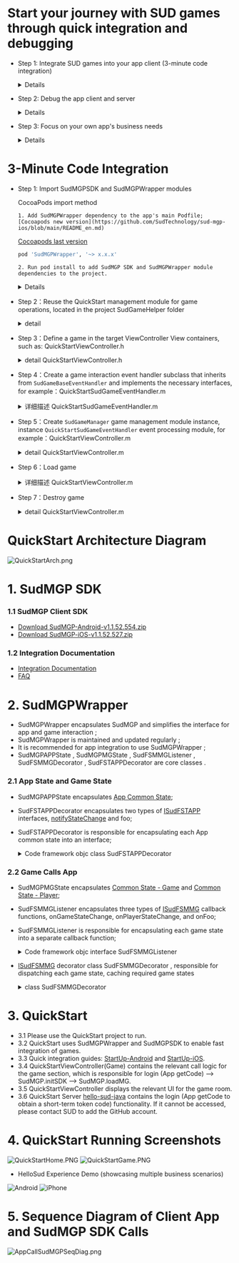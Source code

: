 # Start your journey with SUD games through quick integration and debugging
- Step 1: Integrate SUD games into your app client (3-minute code integration)
  <details> 
  <summary>Details</summary> 

      1. Use the QuickStart client's appId, appKey, and set isTestEnv=true; 
      2. Use your own iOS bundleId and Android applicationId (found in the integration information table); 
      3. Use the short-term token code provided by QuickStart's backend service (obtained through login/getCode); 
      4. Once integrated, the game should run smoothly. 

      ***SUD platform supports multiple bundleIds and applicationIds bound to a single appId;*** 
      ***After filling out the integration information table, SUD will bind your app's bundleId and applicationId to QuickStart's appId, only in the test environment.*** 
  QuickStart backend service [hello-sud-java code repository](https://github.com/SudTechnology/hello-sud-java). If you cannot access the repository, please contact SUD to add your GitHub account.
  </details> 


- Step 2: Debug the app client and server
  <details> 
  <summary>Details</summary> 

      1. Implement 4 HTTP APIs on the app server (as listed in the integration information table); 
      2. Implement the login/getCode interface on the app server to obtain the short-term token code; 
      3. Use your own appId, appKey, isTestEnv=true, bundleId (iOS), and applicationId (Android); 
      4. Use your own app server's login/getCode interface to obtain the short-term token code; 
      5. Debug 5 HTTP APIs between the app client and server; 
      6. Once HTTP API debugging is complete, move on to the next step. 
  </details> 


- Step 3: Focus on your own app's business needs
  <details> 
  <summary>Details</summary> 

      1. Refer to the SudMGP documentation, SudMGPWrapper, QuickStart, and the HelloSud demo (which showcases multiple scenarios, including custom scenarios); 
      2. Focus on your app's UI interaction, functionality, and implementation; 
      For example: 
      Adjusting the size and position of the game view; 
      Adjusting the interaction flow between the app and game, whether UI elements can be hidden, whether buttons can be hidden in the app implementation, and whether click events can be intercepted for callbacks; 
       
      3. Focus on your app's business logic and implementation; 
      For example: 
      How to pass numerical type parameters and key type parameters during a game (settlement); 
  ![Android](doc/hello_sudplus_android.png)
  ![iPhone](doc/hello_sudplus_iphone.png)
  </details>

# 3-Minute Code Integration
- Step 1: Import SudMGPSDK and SudMGPWrapper modules
  <summary>CocoaPods import method</summary> 

      1. Add SudMGPWrapper dependency to the app's main Podfile;[Cocoapods new version](https://github.com/SudTechnology/sud-mgp-ios/blob/main/README_en.md)

    [Cocoapods last version](https://github.com/SudTechnology/sud-mgp-ios)
  ```ruby
  pod 'SudMGPWrapper', '~> x.x.x'
  ```
      2. Run pod install to add SudMGP SDK and SudMGPWrapper module dependencies to the project.
  </details> 
  <details> 
  <details> 
  <summary>Local pod import method</summary> 

      1. Copy all files in the SudMGPSDK and SudMGPWrapper directories, as well as the SudMGPWrapper.podspec file, to the target project's Podfile directory. 
      2. Add SudMGPWrapper dependency to the app's main Podfile;
  ```ruby
  pod 'SudMGPWrapper', :path => '../../'
  ```
      3. Run pod install to add SudMGP SDK and SudMGPWrapper module dependencies to the project.
  </details> 
  <details> 

  <summary>ASR recognition support (optional, supported in v1.2.7 and later)</summary> 

      1. Add ASR speech recognition library dependency to the app's main Podfile;
  ```ruby 
  pod 'MicrosoftCognitiveServicesSpeech-iOS', '1.23.0'
  ```
      3. Run pod install to add the ASR speech recognition library module dependencies to the project.
  </details> 


- Step 2：Reuse the QuickStart management module for game operations, located in the project SudGameHelper folder
  <details>
  <summary>detail</summary>

  Copy SudGameHelper directory, Demo project directory path (project->SudGameHelper): 
  `SudGameManager` loads the game and destroys the game management module. 
  `SudGameBaseEventHandler` processes the interaction between the game and the APP. The app only needs to create subclasses and receive defined game callbacks to receive various game state callbacks
  </details>
  

- Step 3：Define a game in the target ViewController View containers, such as: QuickStartViewController.h
    <details>
    <summary>detail QuickStartViewController.h</summary>

    ``` objc
    @interface QuickStartViewController ()
    /// 游戏加载主view Add game view
    @property(nonatomic, strong) UIView *gameView;
    ```
    </details>
  
- Step 4：Create a game interaction event handler subclass that inherits from `SudGameBaseEventHandler` and implements the necessary interfaces, for example：QuickStartSudGameEventHandler.m
    <details>
    <summary>详细描述 QuickStartSudGameEventHandler.m</summary>

    ``` objc
    @implementation QuickStartSudGameEventHandler


    - (nonnull GameCfgModel *)onGetGameCfg {
        GameCfgModel *gameCfgModel = [GameCfgModel defaultCfgModel];
        /// 可以在此根据自身应用需要配置游戏，例如配置声音
        /// You can configure the game according to your application needs here, such as configuring the sound
        gameCfgModel.gameSoundVolume = 100;
        /// ...
        return gameCfgModel;
    }

    - (nonnull GameViewInfoModel *)onGetGameViewInfo {
        
        /// 应用根据自身布局需求在此配置游戏显示视图信息
        /// The application configures the game display view information here according to its layout requirements
        
        // 屏幕安全区
        // Screen Safety zone
        UIEdgeInsets safeArea = [self safeAreaInsets];
        // 状态栏高度
        // Status bar height
        CGFloat statusBarHeight = safeArea.top == 0 ? 20 : safeArea.top;
        
        GameViewInfoModel *m = [[GameViewInfoModel alloc] init];
        CGRect gameViewRect = self.loadConfigModel.gameView.bounds;

        // 游戏展示区域
        // Game display area
        m.view_size.width = gameViewRect.size.width;
        m.view_size.height = gameViewRect.size.height;
        // 游戏内容布局安全区域，根据自身业务调整顶部间距
        // Game content layout security area, adjust the top spacing according to their own business
        // 顶部间距
        // top spacing
        m.view_game_rect.top = (statusBarHeight + 80);
        // 左边
        // Left
        m.view_game_rect.left = 0;
        // 右边
        // Right
        m.view_game_rect.right = 0;
        // 底部安全区域
        // Bottom safe area
        m.view_game_rect.bottom = (safeArea.bottom + 100);
        return m;
    }

    - (void)onGetCode:(NSString *)userId result:(void (^)(NSString * _Nonnull))result {
        
        /// 获取加载游戏的code,此处请求自己服务端接口获取code并回调返回即可
        /// Get the code of loading the game, here request your server interface to get the code and callback return
        
        if (userId.length == 0) {
            NSLog(@"用户ID不能为空");
            return;
        }
        
        /// 以下是当前demo向demo应用服务获取code的代码
        /// The following is the code that demo obtains the code from demo application service
        
        /// 此接口为QuickStart样例请求接口
        /// This interface is a QuickStart sample request interface
        NSString *getCodeUrl = @"https://mgp-hello.sudden.ltd/login/v3";
        NSDictionary *dicParam = @{@"user_id": userId};
        [self postHttpRequestWithURL:getCodeUrl param:dicParam success:^(NSDictionary *rootDict) {

            NSDictionary *dic = [rootDict objectForKey:@"data"];
            /// 这里的code用于登录游戏sdk服务器
            /// The code here is used to log in to the game sdk server
            NSString *code = [dic objectForKey:@"code"];
            int retCode = (int) [[dic objectForKey:@"ret_code"] longValue];
            result(code);

        }                    failure:^(NSError *error) {
            NSLog(@"login game server error:%@", error.debugDescription);
        }];
        
    }
    /// ...
    @end
    ```
    </details>

- Step 5：Create `SudGameManager` game management module instance, instance `QuickStartSudGameEventHandler` event processing module, for example：QuickStartViewController.m
    <details>
    <summary>detail QuickStartViewController.m</summary>
   
    ``` objc
    @interface QuickStartViewController ()

    /// SUD 游戏管理模块 game management instance
    @property(nonatomic, strong)SudGameManager *sudGameManager;
    /// 游戏事件处理实例 the game event processing object instance
    @property(nonatomic, strong)QuickStartSudGameEventHandler *gameEventHandler;
    @end

    @implementation QuickStartViewController

    - (void)viewDidLoad {
        [super viewDidLoad];
        // Do any additional setup after loading the view.
        self.view.backgroundColor = UIColor.blackColor;
        
        /// 1. step
        
        // 创建游戏管理实例
        // Create a game management instance
        self.sudGameManager = SudGameManager.new;;
        // 创建游戏事件处理对象实例
        // Create an instance of the game event handler object
        self.gameEventHandler = QuickStartSudGameEventHandler.new;
        // 将游戏事件处理对象实例注册进游戏管理对象实例中
        // Register the game event processing object instance into the game management object instance
        [self.sudGameManager registerGameEventHandler:self.gameEventHandler];
        
        /// 2. step
        // 加载游戏
        // Load the game
        if (self.gameId > 0) {
            [self loadGame:self.gameId];
        }

    }
    @end
    ```
    </details>
  

- Step 6：Load game
    <details>
    <summary>详细描述 QuickStartViewController.m</summary>


    ``` objc
    /// 加载游戏
    /// Load game
    - (void)loadGame:(int64_t)gameId {
        // 配置加载SudMGP必须参数
        // Set the required parameters for loading SudMGP
        SudGameLoadConfigModel *sudGameConfigModel = [[SudGameLoadConfigModel alloc] init];
        // 申请的应用ID
        // Application ID
        sudGameConfigModel.appId = SUDMGP_APP_ID;
        // 申请的应用key
        // Application key
        sudGameConfigModel.appKey = SUDMGP_APP_KEY;
        // 是否测试环境，测试时为YES, 发布上线设置为NO
        // Set to YES during the test and NO when publishing online
        sudGameConfigModel.isTestEnv = SUD_GAME_TEST_ENV;
        // 待加载游戏ID
        // ID of the game to be loaded
        sudGameConfigModel.gameId = gameId;
        // 指定游戏房间，相同房间号的人在同一游戏大厅中
        // Assign a game room, and people with the same room number are in the same game hall
        sudGameConfigModel.roomId = self.roomId;
        // 配置游戏内显示语言
        // Configure the in-game display language
        sudGameConfigModel.language = @"zh-CN";
        // 游戏显示的视图
        // Game display view
        sudGameConfigModel.gameView = self.gameView;
        // 当前用户ID
        // Current user id
        sudGameConfigModel.userId = QSAppPreferences.shared.currentUserID;

        [self.sudGameManager loadGame:sudGameConfigModel];
    }       
    ```
    </details>
  

- Step 7：Destroy game
    <details>
    <summary>detail QuickStartViewController.m</summary>

    ``` objc
    /// 销毁游戏
    /// Destroy game
    - (void)destroyGame {
        [self.sudGameManager destroyGame];
    }
    ```
    </details>  

# QuickStart Architecture Diagram
![QuickStartArch.png](doc/QuickStartArch.png)

# 1. SudMGP SDK
### 1.1 SudMGP Client SDK

- [Download SudMGP-Android-v1.1.52.554.zip](https://github.com/SudTechnology/sud-mgp-android/releases)
- [Download SudMGP-iOS-v1.1.52.527.zip](https://github.com/SudTechnology/sud-mgp-ios/releases)

### 1.2 Integration Documentation

- [Integration Documentation](https://docs.sud.tech/en/app/Client/API/)
- [FAQ](https://docs.sud.tech/en/app/Client/FAQ/)

# 2. SudMGPWrapper
-  SudMGPWrapper encapsulates SudMGP and simplifies the interface for app and game interaction ;
-  SudMGPWrapper is maintained and updated regularly ;
-  It is recommended for app integration to use SudMGPWrapper ;
-  SudMGPAPPState ,  SudMGPMGState ,  SudFSMMGListener ,  SudFSMMGDecorator ,  SudFSTAPPDecorator are core classes .

### 2.1 App State and Game State
-  SudMGPAPPState  encapsulates [App Common State](https://docs.sud.tech/en/app/Client/APPFST/CommonState.html);
-  SudFSTAPPDecorator  encapsulates two types of [ISudFSTAPP](https://docs.sud.tech/en/app/Client/API/ISudFSTAPP.html) interfaces, [notifyStateChange](https://docs.sud.tech/en/app/Client/APPFST/CommonState.html) and foo;
-  SudFSTAPPDecorator  is responsible for encapsulating each App common state into an interface;
    <details> 
    <summary>Code framework objc class SudFSTAPPDecorator</summary>

    ```objc
    /// app -> game
    @interface SudFSTAPPDecorator : NSObject
    
        @property (nonatomic, strong) id<ISudFSTAPP> iSudFSTAPP;
    
        /// setI SudFSTAPP = [SudMGP loadMG:userId roomId:roomId code:code mgId:mgId language:language fsmMG:self.sudFSMMGDecorator rootView:rootView];
        - (void)setISudFSTAPP:(id<ISudFSTAPP>)iSudFSTAPP;
        ...
    
        /// Continue the game
        - (void)playMG;
        /// Pause the game
        - (void)pauseMG;
        /// Destroy the game
        - (void)destroyMG;
        /// Get the game view
        - (UIView *) getGameView;
        /// Update code
        /// @param code New code
        - (void)updateCode:(NSString *) code;
        /// Transfer audio data: The input audio data must be: PCM format, sample rate: 16000, sample depth: 16, channel number: MONO
        - (void)pushAudio:(NSData *)data;
        @end
     ```
    </details> 

### 2.2 Game Calls App
-  SudMGPMGState  encapsulates [Common State - Game](https://docs.sud.tech/en/app/Client/MGFSM/CommonStateGame.html) and [Common State - Player](https://docs.sud.tech/en/app/Client/MGFSM/CommonStatePlayer.html);
-  SudFSMMGListener  encapsulates three types of [ISudFSMMG](https://docs.sud.tech/en/app/Client/API/ISudFSMMG.html) callback functions, onGameStateChange, onPlayerStateChange, and onFoo;
-  SudFSMMGListener  is responsible for encapsulating each game state into a separate callback function;
    <details> 
    <summary>Code framework objc interface SudFSMMGListener</summary>

    ```objc
    @protocol SudFSMMGListener <NSObject>
    
        @required
        /// Get game view information  【Need to implement】
        - (void)onGetGameViewInfo:(nonnull id<ISudFSMStateHandle>)handle dataJson:(nonnull NSString *)dataJson;
    
        /// Short-term token code expires  【Need to implement】
        - (void)onExpireCode:(nonnull id<ISudFSMStateHandle>)handle dataJson:(nonnull NSString *)dataJson;
    
        /// Get game config  【Need to implement】
        - (void)onGetGameCfg:(nonnull id<ISudFSMStateHandle>)handle dataJson:(nonnull NSString *)dataJson;
    
    
        @optional
        /// Game starts
        - (void)onGameStarted;
    
        /// Game destroyed
        - (void)onGameDestroyed;
    
        /// Common state - game
        /// Game: Public screen message state    MG_COMMON_PUBLIC_MESSAGE
        - (void)onGameMGCommonPublicMessage:(nonnull id<ISudFSMStateHandle>)handle model:(MGCommonPublicMessageModel *)model;
    
        ...
        @end
    ```
    </details> 

  - [ISudFSMMG](https://docs.sud.tech/en/app/Client/API/ISudFSMMG.html) decorator class  SudFSMMGDecorator , responsible for dispatching each game state, caching required game states
      <details> 
      <summary>class SudFSMMGDecorator</summary>

    ```objc
    /// game -> app
    @interface SudFSMMGDecorator : NSObject <ISudFSMMG>
  
        typedef NS_ENUM(NSInteger, GameStateType) {
            /// Idle
            GameStateTypeLeisure = 0,
            /// loading
            GameStateTypeLoading = 1,
            /// playing
            GameStateTypePlaying = 2,
        };
  
        /// Current user ID
        @property(nonatomic, strong, readonly)NSString *currentUserId;
        // Game state enumeration: GameStateType
        @property (nonatomic, assign) GameStateType gameStateType;
        /// Whether the current user has joined
        @property (nonatomic, assign) BOOL isInGame;
        /// Whether it is in the game
        @property (nonatomic, assign) BOOL isPlaying;
      
        ...
  
        /// Set event handler
        /// @param listener Event handling instance
        - (void)setEventListener:(id<SudFSMMGListener>)listener;
        /// Set the current user ID
        /// @param userId Current user ID
        - (void)setCurrentUserId:(NSString *)userId;
        /// Clear all stored arrays
        - (void)clearAllStates;
        /// 2MG success callback
        - (NSString *)handleMGSuccess;
        /// 2MG failure callback
        - (NSString *)handleMGFailure;
  
        #pragma mark - Get the latest state in gamePlayerStateMap
        /// Get user join status
        - (BOOL)isPlayerIn:(NSString *)userId;
        /// Whether the user is in preparation
        - (BOOL)isPlayerIsReady:(NSString *)userId;
        /// Whether the user is in the game
        - (BOOL)isPlayerIsPlaying:(NSString *)userId;
        /// Whether the user is the captain
        - (BOOL)isPlayerIsCaptain:(NSString *)userId;
        /// Whether the user is painting
        - (BOOL)isPlayerPaining:(NSString *)userId;
  
        #pragma mark - Check if it exists in gamePlayerStateMap (used to determine if the user is in the game)
        /// Whether the user has joined the game
        - (BOOL)isPlayerInGame:(NSString *)userId;
        @end
    ```
    </details>

# 3. QuickStart
- 3.1 Please use the QuickStart project to run.
- 3.2 QuickStart uses SudMGPWrapper and SudMGPSDK to enable fast integration of games.
- 3.3 Quick integration guides: [StartUp-Android](https://docs.sud.tech/zh-CN/app/Client/StartUp-Android.html) and [StartUp-iOS](https://docs.sud.tech/zh-CN/app/Client/StartUp-iOS.html).
- 3.4  QuickStartViewController(Game)  contains the relevant call logic for the game section, which is responsible for login (App getCode) --> SudMGP.initSDK --> SudMGP.loadMG.
- 3.5  QuickStartViewController  displays the relevant UI for the game room.
- 3.6  QuickStart Server  [hello-sud-java](https://github.com/SudTechnology/hello-sud-java) contains the login (App getCode to obtain a short-term token code) functionality. If it cannot be accessed, please contact SUD to add the GitHub account.

# 4. QuickStart Running Screenshots
![QuickStartHome.PNG](./doc/QuickStartHome.PNG)
![QuickStartGame.PNG](./doc/QuickStartGame.PNG)

- HelloSud Experience Demo (showcasing multiple business scenarios)

![Android](doc/hello_sudplus_android.png)
![iPhone](doc/hello_sudplus_iphone.png)

# 5. Sequence Diagram of Client App and SudMGP SDK Calls
![AppCallSudMGPSeqDiag.png](doc/AppCallSudMGPSeqDiag.png)


